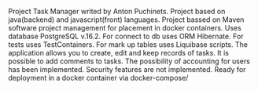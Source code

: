 Project Task Manager writed by Anton Puchinets. 
Project based on java(backend) and javascript(front) languages.
Project bassed on Maven software project management for placement in docker containers.
Uses database PostgreSQL v.16.2. For connect to db uses ORM Hibernate.
For tests uses TestContainers.
For mark up tables uses Liquibase scripts.
The application allows you to create, edit and keep records of tasks. It is possible to add comments to tasks. The possibility of accounting for users has been implemented. Security features are not implemented.
Ready for deployment in a docker container via docker-compose/
